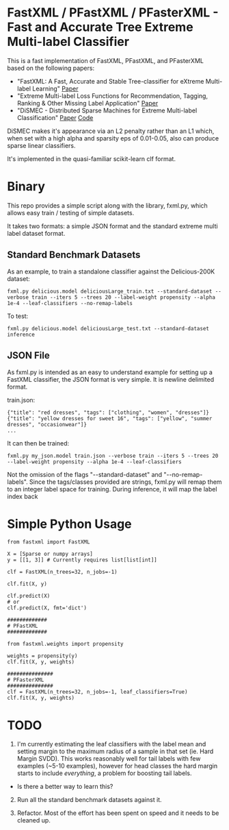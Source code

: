 FastXML / PFastXML / PFasterXML - Fast and Accurate Tree Extreme Multi-label Classifier
===

This is a fast implementation of FastXML, PFastXML, and PFasterXML based on the following papers:

 - "FastXML: A Fast, Accurate and Stable Tree-classifier for eXtreme Multi-label Learning" [Paper](https://manikvarma.github.io/pubs/prabhu14.pdf)
 - "Extreme Multi-label Loss Functions for Recommendation, Tagging, Ranking & Other Missing Label Application" [Paper](https://manikvarma.github.io/pubs/jain16.pdf)
 - "DiSMEC - Distributed Sparse Machines for Extreme Multi-label Classification" [Paper](https://arxiv.org/abs/1609.02521) [Code](https://sites.google.com/site/rohitbabbar/code/dismec)

DiSMEC makes it's appearance via an L2 penalty rather than an L1 which, when set with a high alpha and sparsity eps of 0.01-0.05, also can produce sparse linear classifiers.

It's implemented in the quasi-familiar scikit-learn clf format.

Binary
===

This repo provides a simple script along with the library, fxml.py, which allows easy train / testing of simple datasets.

It takes two formats: a simple JSON format and the standard extreme multi label dataset format.

Standard Benchmark Datasets
---

As an example, to train a standalone classifier against the Delicious-200K dataset:

    fxml.py delicious.model deliciousLarge_train.txt --standard-dataset --verbose train --iters 5 --trees 20 --label-weight propensity --alpha 1e-4 --leaf-classifiers --no-remap-labels

To test:

    fxml.py delicious.model deliciousLarge_test.txt --standard-dataset inference

JSON File
---

As fxml.py is intended as an easy to understand example for setting up a FastXML classifier, the JSON format
is very simple.  It is newline delimited format.

train.json:
    
    {"title": "red dresses", "tags": ["clothing", "women", "dresses"]}
    {"title": "yellow dresses for sweet 16", "tags": ["yellow", "summer dresses", "occasionwear"]}
    ...

It can then be trained:
    
    fxml.py my_json.model train.json --verbose train --iters 5 --trees 20 --label-weight propensity --alpha 1e-4 --leaf-classifiers

Not the omission of the flags "--standard-dataset" and "--no-remap-labels".  Since the tags/classes provided are strings, fxml.py will remap them to an integer label space for training.  During inference, it will map the label index back

Simple Python Usage
===

    from fastxml import FastXML

    X = [Sparse or numpy arrays]
    y = [[1, 3]] # Currently requires list[list[int]]

    clf = FastXML(n_trees=32, n_jobs=-1)

    clf.fit(X, y)

    clf.predict(X)
    # or
    clf.predict(X, fmt='dict')

    #############
    # PFastXML
    #############

    from fastxml.weights import propensity

    weights = propensity(y)
    clf.fit(X, y, weights)
    
    ###############
    # PFasterXML
    ###############
    clf = FastXML(n_trees=32, n_jobs=-1, leaf_classifiers=True)
    clf.fit(X, y, weights)

TODO
===

1. I'm currently estimating the leaf classifiers with the label mean and setting margin to the maximum radius of a sample in that set (ie. Hard Margin SVDD).  This works reasonably well for tail labels with few examples (~5-10 examples), however for head classes the hard margin starts to include _everything_, a problem for boosting tail labels.

 - Is there a better way to learn this?

2. Run all the standard benchmark datasets against it.

3. Refactor.  Most of the effort has been spent on speed and it needs to be cleaned up.
